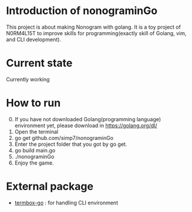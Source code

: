 # Introduction of nonograminGo
This project is about making Nonogram with golang.
It is a toy project of N0RM4L15T to improve skills for programming(exactly skill of Golang, vim, and CLI development).

# Current state
Currently working

# How to run
0. If you have not downloaded Golang(programming language) environment yet, please download in https://golang.org/dl/
1. Open the terminal
2. go get github.com/simp7/nonograminGo
3. Enter the project folder that you got by go get.
4. go build main.go
5. ./nonograminGo
6. Enjoy the game.

# External package
- [termbox-go](https://github.com/nsf/termbox-go) : for handling CLI environment
